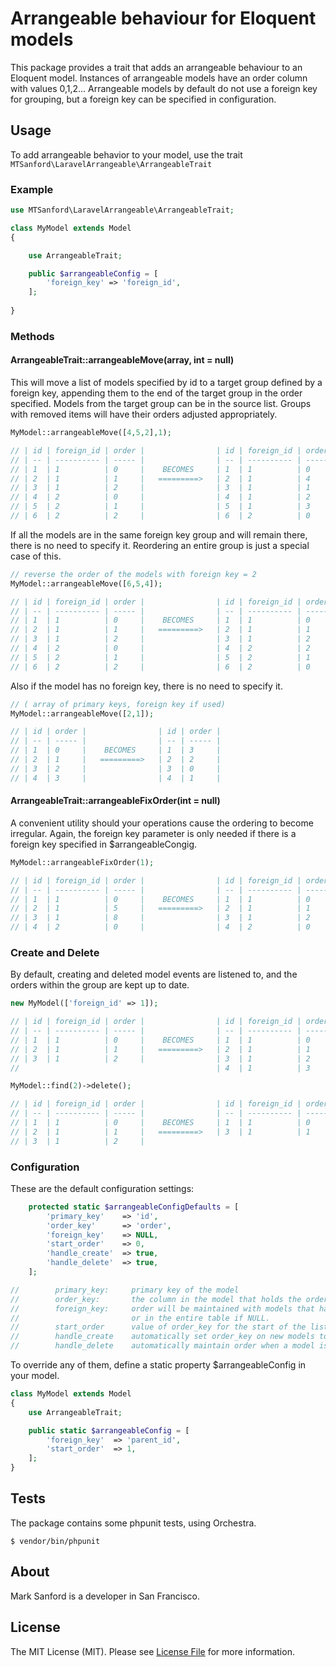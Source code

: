 # Arrangeable behaviour for Eloquent models

This package provides a trait that adds an arrangeable behaviour to an Eloquent model.  Instances of arrangeable models have an order column with values 0,1,2...  Arrangeable models by default do not use a foreign key for grouping, but a foreign key can be specified in configuration.

## Usage

To add arrangeable behavior to your model, use the trait ```MTSanford\LaravelArrangeable\ArrangeableTrait```

### Example

```php
use MTSanford\LaravelArrangeable\ArrangeableTrait;

class MyModel extends Model
{

    use ArrangeableTrait;

    public $arrangeableConfig = [
        'foreign_key' => 'foreign_id',
    ];
    
}
```
### Methods

#### ArrangeableTrait::arrangeableMove(array, int = null)

This will move a list of models specified by id to a target group defined by a foreign key, appending them to the end of the target group in the order specified.  Models from the target group can be in the source list.  Groups with removed items will have their orders adjusted appropriately.

```php
MyModel::arrangeableMove([4,5,2],1);

// | id | foreign_id | order |                | id | foreign_id | order |
// | -- | ---------- | ----- |                | -- | ---------- | ----- |
// | 1  | 1          | 0     |    BECOMES     | 1  | 1          | 0     |
// | 2  | 1          | 1     |   =========>   | 2  | 1          | 4     |
// | 3  | 1          | 2     |                | 3  | 1          | 1     |
// | 4  | 2          | 0     |                | 4  | 1          | 2     |
// | 5  | 2          | 1     |                | 5  | 1          | 3     |
// | 6  | 2          | 2     |                | 6  | 2          | 0     |
```

If all the models are in the same foreign key group and will remain there, there is no need to specify it.  Reordering an entire group is just a special case of this.

```php
// reverse the order of the models with foreign key = 2
MyModel::arrangeableMove([6,5,4]);

// | id | foreign_id | order |                | id | foreign_id | order |
// | -- | ---------- | ----- |                | -- | ---------- | ----- |
// | 1  | 1          | 0     |    BECOMES     | 1  | 1          | 0     |
// | 2  | 1          | 1     |   =========>   | 2  | 1          | 1     |
// | 3  | 1          | 2     |                | 3  | 1          | 2     |
// | 4  | 2          | 0     |                | 4  | 2          | 2     |
// | 5  | 2          | 1     |                | 5  | 2          | 1     |
// | 6  | 2          | 2     |                | 6  | 2          | 0     |
```

Also if the model has no foreign key, there is no need to specify it.

```php
// ( array of primary keys, foreign key if used)
MyModel::arrangeableMove([2,1]);

// | id | order |                | id | order |
// | -- | ----- |                | -- | ----- |
// | 1  | 0     |    BECOMES     | 1  | 3     |
// | 2  | 1     |   =========>   | 2  | 2     |
// | 3  | 2     |                | 3  | 0     |
// | 4  | 3     |                | 4  | 1     |
```

#### ArrangeableTrait::arrangeableFixOrder(int = null)

A convenient utility should your operations cause the ordering to become irregular.  Again, the foreign key parameter is only needed if there is a foreign key specified in $arrangeableCongig.

```php
MyModel::arrangeableFixOrder(1);

// | id | foreign_id | order |                | id | foreign_id | order |
// | -- | ---------- | ----- |                | -- | ---------- | ----- |
// | 1  | 1          | 0     |    BECOMES     | 1  | 1          | 0     |
// | 2  | 1          | 5     |   =========>   | 2  | 1          | 1     |
// | 3  | 1          | 8     |                | 3  | 1          | 2     |
// | 4  | 2          | 0     |                | 4  | 2          | 0     |
```
### Create and Delete

By default, creating and deleted model events are listened to, and the orders within the group are kept up to date.

```php
new MyModel(['foreign_id' => 1]);

// | id | foreign_id | order |                | id | foreign_id | order |
// | -- | ---------- | ----- |                | -- | ---------- | ----- |
// | 1  | 1          | 0     |    BECOMES     | 1  | 1          | 0     |
// | 2  | 1          | 1     |   =========>   | 2  | 1          | 1     |
// | 3  | 1          | 2     |                | 3  | 1          | 2     |
//                                            | 4  | 1          | 3     |

MyModel::find(2)->delete();

// | id | foreign_id | order |                | id | foreign_id | order |
// | -- | ---------- | ----- |                | -- | ---------- | ----- |
// | 1  | 1          | 0     |    BECOMES     | 1  | 1          | 0     |
// | 2  | 1          | 1     |   =========>   | 3  | 1          | 1     |
// | 3  | 1          | 2     |
```

### Configuration

These are the default configuration settings:

```php
    protected static $arrangeableConfigDefaults = [
        'primary_key'    => 'id',
        'order_key'      => 'order',
        'foreign_key'    => NULL,
        'start_order'    => 0,
        'handle_create'  => true,
        'handle_delete'  => true,
    ];

//        primary_key:     primary key of the model
//        order_key:       the column in the model that holds the order
//        foreign_key:     order will be maintained with models that have same foreign key
//                         or in the entire table if NULL.
//        start_order      value of order_key for the start of the list
//        handle_create    automatically set order_key on new models to end of list?
//        handle_delete    automatically maintain order when a model is removed?
```

To override any of them, define a static property $arrangeableConfig in your model.

```php
class MyModel extends Model
{
    use ArrangeableTrait;

    public static $arrangeableConfig = [
        'foreign_key'  => 'parent_id',
        'start_order'  => 1,
    ];
}
```

## Tests

The package contains some phpunit tests, using Orchestra.

```
$ vendor/bin/phpunit
```

## About

Mark Sanford is a developer in San Francisco.

## License

The MIT License (MIT). Please see [License File](LICENSE.md) for more information.


